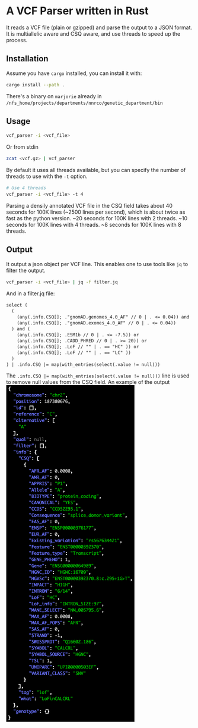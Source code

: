 A VCF Parser written in Rust
============================
It reads a VCF file (plain or gzipped) and parse the output to a JSON format.
It is multiallelic aware and CSQ aware, and use threads to speed up the process.

Installation
------------
Assume you have `cargo` installed, you can install it with:
```bash
cargo install --path .
```
There's a binary on `marjorie` already in `/nfs_home/projects/departments/nnrco/genetic_department/bin`

Usage
------
```bash
vcf_parser -i <vcf_file>
```
Or from stdin
```bash
zcat <vcf.gz> | vcf_parser
```

By default it uses all threads available, but you can specify the number of threads to use with the `-t` option.

```bash
# Use 4 threads
vcf_parser -i <vcf_file> -t 4
```

Parsing a densily annotated VCF file in the CSQ field takes about 40 seconds for 100K lines (~2500 lines per second), which is about twice as fast as the python version.
~20 seconds for 100K lines with 2 threads.
~10 seconds for 100K lines with 4 threads.
~8 seconds for 100K lines with 8 threads.

Output
------
It output a json object per VCF line. This enables one to use tools like `jq` to filter the output.

```bash
vcf_parser -i <vcf_file> | jq -f filter.jq
```
And in a filter.jq file:
```jq
select (
  (
    (any(.info.CSQ[]; ."gnomAD.genomes_4.0_AF" // 0 | . <= 0.04)) and
    (any(.info.CSQ[]; ."gnomAD.exomes_4.0_AF" // 0 | . <= 0.04))
  ) and (
    (any(.info.CSQ[]; .ESM1b // 0 | . <= -7.5)) or
    (any(.info.CSQ[]; .CADD_PHRED // 0 | . >= 20)) or
    (any(.info.CSQ[]; .LoF // "" | . == "HC" )) or
    (any(.info.CSQ[]; .LoF // "" | . == "LC" ))
  )
) | .info.CSQ |= map(with_entries(select(.value != null)))
```
The `.info.CSQ |= map(with_entries(select(.value != null)))` line is used to remove null values from the CSQ field.
An example of the output
![jsonexample.png](./asset/json_example.png)
